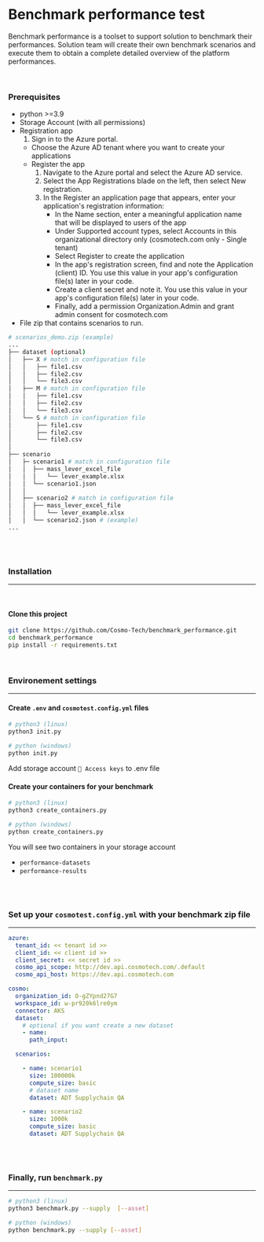 # Benchmark performance test

Benchmark performance is a toolset to support solution to benchmark their performances.
Solution team will create their own benchmark scenarios and execute them to obtain a complete detailed overview of the platform performances.

</br>

### Prerequisites
- python >=3.9
- Storage Account (with all permissions)
- Registration app
  1. Sign in to the Azure portal.
  - Choose the Azure AD tenant where you want to create your applications
  - Register the app
    1. Navigate to the Azure portal and select the Azure AD service.
    2. Select the App Registrations blade on the left, then select New registration.
    3. In the Register an application page that appears, enter your application's registration information:
        * In the Name section, enter a meaningful application name that will be displayed to users of the app
        * Under Supported account types, select Accounts in this organizational directory only (cosmotech.com only - Single tenant)
        * Select Register to create the application
        * In the app's registration screen, find and note the Application (client) ID. You use this value in your app's configuration file(s) later in your code.
        * Create a client secret and note it. You use this value in your app's configuration file(s) later in your code.
        * Finally, add a permission Organization.Admin and grant admin consent for cosmotech.com
- File zip that contains scenarios to run.
```bash
# scenarios_demo.zip (example)
...
├── dataset (optional)
│   ├── X # match in configuration file
│   │   ├── file1.csv
│   │   ├── file2.csv
│   │   └── file3.csv
│   ├── M # match in configuration file
│   │   ├── file1.csv
│   │   ├── file2.csv
│   │   └── file3.csv
│   └── S # match in configuration file
│       ├── file1.csv
│       ├── file2.csv
│       └── file3.csv
│
├── scenario
│   ├─ scenario1 # match in configuration file
│   │  ├── mass_lever_excel_file
│   │  │   └── lever_example.xlsx
│   │  └── scenario1.json
│   │
│   ├── scenario2 # match in configuration file
│   │  ├── mass_lever_excel_file
│   │  │   └── lever_example.xlsx
│   │  └── scenario2.json # (example)
...
```

</br>
</br>

### Installation
---
</br>

#### Clone this project

```bash
git clone https://github.com/Cosmo-Tech/benchmark_performance.git
cd benchmark_performance
pip install -r requirements.txt
```

</br>

### Environement settings
---

#### Create ```.env``` and ```cosmotest.config.yml``` files
```bash
# python3 (linux)
python3 init.py

# python (windows)
python init.py
```
Add storage account ```🔑 Access keys``` to .env file 

#### Create your containers for your benchmark
```bash
# python3 (linux)
python3 create_containers.py

# python (windows)
python create_containers.py
```

You will see two containers in your storage account
- ```performance-datasets```
- ```performance-results```

</br>
</br>

### Set up your ```cosmotest.config.yml``` with your benchmark zip file
---

```yml
azure:
  tenant_id: << tenant id >>
  client_id: << client id >>
  client_secret: << secret id >>
  cosmo_api_scope: http://dev.api.cosmotech.com/.default
  cosmo_api_host: https://dev.api.cosmotech.com

cosmo:
  organization_id: O-gZYpnd27G7
  workspace_id: w-pr920k6lre0ym
  connector: AKS
  dataset: 
    # optional if you want create a new dataset
    - name:
      path_input:

  scenarios:

    - name: scenario1
      size: 100000k
      compute_size: basic
      # dataset name
      dataset: ADT Supplychain QA

    - name: scenario2
      size: 1000k
      compute_size: basic
      dataset: ADT Supplychain QA 

```

</br>
</br>

### Finally, run ```benchmark.py```
---

```bash
# python3 (linux)
python3 benchmark.py --supply  [--asset]

# python (windows)
python benchmark.py --supply [--asset]
```